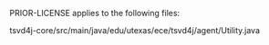 PRIOR-LICENSE applies to the following files:

tsvd4j-core/src/main/java/edu/utexas/ece/tsvd4j/agent/Utility.java
